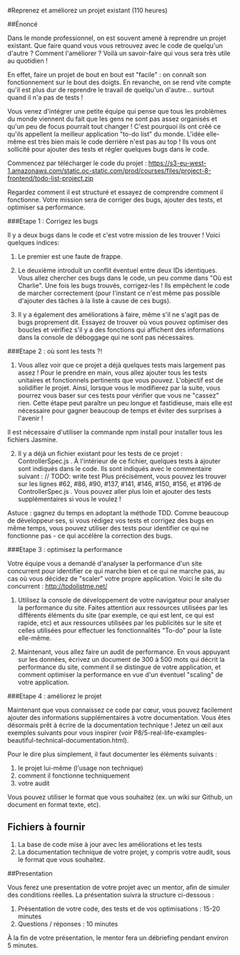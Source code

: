 #Reprenez et améliorez un projet existant (110 heures)


##Énoncé

Dans le monde professionnel, on est souvent amené à reprendre un projet existant. Que faire quand vous vous retrouvez avec le code de quelqu'un d'autre ? Comment l'améliorer ? Voilà un savoir-faire qui vous sera très utile au quotidien !

En effet, faire un projet de bout en bout est "facile" : on connaît son fonctionnement sur le bout des doigts. En revanche, on se rend vite compte qu'il est plus dur de reprendre le travail de quelqu'un d'autre... surtout quand il n'a pas de tests !

Vous venez d'intégrer une petite équipe qui pense que tous les problèmes du monde viennent du fait que les gens ne sont pas assez organisés et qu'un peu de focus pourrait tout changer ! C'est pourquoi ils ont créé ce qu'ils appellent la meilleur application "to-do list" du monde. L'idée elle-même est très bien mais le code derrière n'est pas au top ! Ils vous ont sollicité pour ajouter des tests et régler quelques bugs dans le code.

Commencez par télécharger le code du projet :
https://s3-eu-west-1.amazonaws.com/static.oc-static.com/prod/courses/files/project-8-frontend/todo-list-project.zip

Regardez comment il est structuré et essayez de comprendre comment il fonctionne. Votre mission sera de corriger des bugs, ajouter des tests, et optimiser sa performance.



###Etape 1 : Corrigez les bugs

Il y a deux bugs dans le code et c'est votre mission de les trouver ! Voici quelques indices:

1. Le premier est une faute de frappe.

2. Le deuxième introduit un conflit éventuel entre deux IDs identiques.
Vous allez chercher ces bugs dans le code, un peu comme dans "Où est Charlie". Une fois les bugs trouvés, corrigez-les ! Ils empêchent le code de marcher correctement (pour l'instant ce n'est même pas possible d'ajouter des tâches à la liste à cause de ces bugs).

3. Il y a également des améliorations à faire, même s'il ne s'agit pas de bugs proprement dit. Essayez de trouver où vous pouvez optimiser des boucles et vérifiez s'il y a des fonctions qui affichent des informations dans la console de déboggage  qui ne sont pas nécessaires.


###Etape 2 : où sont les tests ?!

1. Vous allez voir que ce projet a déjà quelques tests mais largement pas assez ! Pour le prendre en main, vous allez ajouter tous les tests unitaires et fonctionnels  pertinents que vous pouvez. L'objectif est de solidifier le projet. Ainsi, lorsque vous le modifierez par la suite, vous pourrez vous baser sur ces tests pour vérifier que vous ne "cassez" rien.
Cette étape peut paraître un peu longue et fastidieuse, mais elle est nécessaire pour gagner beaucoup de temps et éviter des surprises à l'avenir !

Il est nécessaire d'utiliser la commande  npm install  pour installer tous les fichiers Jasmine.

2. Il y a déjà un fichier existant pour les tests de ce projet :  ControllerSpec.js .  À l'intérieur de ce fichier, quelques tests à ajouter sont indiqués dans le code. Ils sont indiqués avec le commentaire suivant :
// TODO: write test
Plus précisément, vous pouvez les trouver sur les lignes #62, #86, #90, #137, #141, #146, #150, #156, et #196 de  ControllerSpec.js .
Vous pouvez aller plus loin et ajouter des tests supplémentaires si vous le voulez !

Astuce : gagnez du temps en adoptant la méthode TDD. Comme beaucoup de développeur·ses, si vous rédigez vos tests et corrigez des bugs en même temps, vous pouvez utiliser des tests pour identifier ce qui ne fonctionne pas - ce qui accélère la correction des bugs.


###Etape 3 : optimisez la performance

Votre équipe vous a demandé d'analyser la performance d'un site concurrent pour identifier ce qui marche bien et ce qui ne marche pas, au cas où vous décidez de "scaler" votre propre application. Voici le site du concurrent : http://todolistme.net/

1. Utilisez la console de développement de votre navigateur pour analyser la performance du site. Faites attention aux ressources utilisées par les différents éléments du site (par exemple, ce qui est lent, ce qui est rapide, etc) et aux ressources utilisées par les publicités sur le site et celles utilisées pour effectuer les fonctionnalités "To-do" pour la liste elle-même.

2. Maintenant, vous allez faire un audit de performance. En vous appuyant sur les données, écrivez un document de 300 à 500 mots qui décrit la performance du site, comment il se distingue de votre application, et comment optimiser la performance en vue d'un éventuel "scaling" de votre application.

###Etape 4 : améliorez le projet

Maintenant que vous connaissez ce code par cœur, vous pouvez facilement ajouter des informations supplémentaires à votre documentation. Vous êtes désormais prêt à écrire de la documentation technique ! Jetez un œil aux exemples suivants pour vous inspirer (voir P8/5-real-life-examples-beautiful-technical-documentation.html).

Pour le dire plus simplement, il faut documenter les éléments suivants :
1. le projet lui-même (l'usage non technique)
2. comment il fonctionne techniquement
3. votre audit

Vous pouvez utiliser le format que vous souhaitez (ex. un wiki sur Github, un document en format texte, etc).


## Fichiers à fournir

1. La base de code mise à jour avec les améliorations et les tests
2. La documentation technique de votre projet, y compris votre audit, sous le format que vous souhaitez.

##Presentation

Vous ferez une presentation de votre projet avec un mentor, afin de simuler des conditions réelles.
La présentation suivra la structure ci-dessous :

1. Présentation de votre code, des tests et de vos optimisations : 15-20 minutes
2. Questions / réponses : 10 minutes

À la fin de votre présentation, le mentor fera un débriefing pendant environ 5 minutes.
